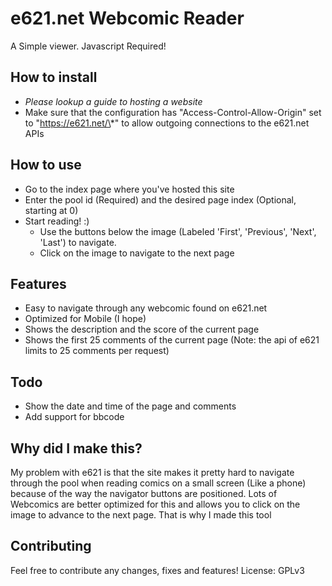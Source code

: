 # e621.net Webcomic Reader

A Simple viewer. Javascript Required!

## How to install

 - *Please lookup a guide to hosting a website*
 - Make sure that the configuration has "Access-Control-Allow-Origin" set to "https://e621.net/\*" to allow outgoing connections to the e621.net APIs

## How to use

- Go to the index page where you've hosted this site
- Enter the pool id (Required) and the desired page index (Optional, starting at 0)
- Start reading! :)
  - Use the buttons below the image (Labeled 'First', 'Previous', 'Next', 'Last') to navigate.
  - Click on the image to navigate to the next page

## Features

- Easy to navigate through any webcomic found on e621.net
- Optimized for Mobile (I hope)
- Shows the description and the score of the current page
- Shows the first 25 comments of the current page (Note: the api of e621 limits to 25 comments per request)

## Todo

- Show the date and time of the page and comments
- Add support for bbcode

## Why did I make this?

My problem with e621 is that the site makes it pretty hard to navigate through the pool when reading comics on a small screen (Like a phone) because of the way the navigator buttons are positioned. 
Lots of Webcomics are better optimized for this and allows you to click on the image to advance to the next page.
That is why I made this tool

## Contributing

Feel free to contribute any changes, fixes and features!
License: GPLv3
